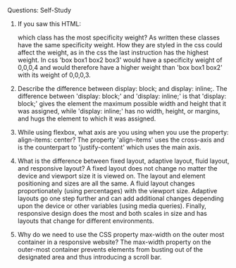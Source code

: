 Questions: Self-Study

1. If you saw this HTML: <div class="box box1 box2 box3"></div> which class has the most specificity weight?
   As written these classes have the same specificity weight. How they are styled in the css could affect the weight, as in the css the last instruction has the highest weight. In css 'box box1 box2 box3' would have a specificity weight of 0,0,0,4 and would therefore have a higher weight than 'box box1 box2' with its weight of 0,0,0,3. 


2. Describe the difference between display: block; and display: inline;.
   The difference between 'display: block;' and 'display: inline;' is that 'display: block;' gives the element the maximum possible width and height that it was assigned, while 'display: inline;' has no width, height, or margins, and hugs the element to which it was assigned.


3. While using flexbox, what axis are you using when you use the property: align-items: center?
   The property 'align-items' uses the cross-axis and is the counterpart to 'justify-content' which uses the main axis.


4. What is the difference between fixed layout, adaptive layout, fluid layout, and responsive layout?
   A fixed layout does not change no matter the device and viewport size it is viewed on. The layout and element positioning and sizes are all the same. A fluid layout changes proportionately (using percentages) with the viewport size. Adaptive layouts go one step further and can add additional changes depending upon the device or other variables (using media queries). Finally, responsive design does the most and both scales in size and has layouts that change for different environments.


5. Why do we need to use the CSS property max-width on the outer most container in a responsive website?
   The max-width property on the outer-most container prevents elements from busting out of the designated area and thus introducing a scroll bar.

